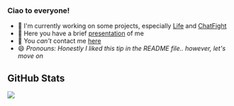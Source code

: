 ### Ciao to everyone!

- 🔭 I'm currently working on some projects, especially [Life](https://t.me/LifeGamesNews) and [ChatFight](https://t.me/ChatFightUpdates)
- 🤔 Here you have a brief [presentation](https://youtu.be/bVOHeROLNyQ) of me
- 💬 You _can't_ contact me [here](https://t.me/ostaggio)
- 😄 _Pronouns: Honestly I liked this tip in the README file.. however, let's move on_

## GitHub Stats
<a href="https://github.com/geiccobs/geiccobs">
  <img align="center" src="https://github-readme-stats.vercel.app/api?username=geiccobs&show_icons=true&hide_border=true&line_height=27&count_private=true&hide_title=true&text_color=c9cacc&icon_color=2bbc8a&bg_color=0d1117" />
</a>
